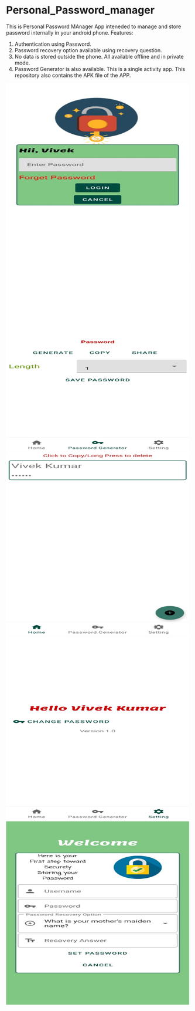 # Personal_Password_manager
This is Personal Password MAnager App inteneded to manage and store password internally in your android phone.
Features:
  1) Authentication using Password.
  2) Password recovery option available using recovery question.
  3) No data is stored outside the phone. All available offline and in private mode.
  4) Password Generator is also available.
This is a single activity app. This repository also contains the APK file of the APP.
 <img src = "https://github.com/vivekdeat/Personal_Password_manager/blob/master/login.jpeg" alt="login" height="500" width="500">
 <img src = "https://github.com/vivekdeat/Personal_Password_manager/blob/master/generatePassword.jpeg" alt="Generate Password" height="500" width="500">
 <img src = "https://github.com/vivekdeat/Personal_Password_manager/blob/master/homeScreen.jpeg" alt="Home Screen" height="500" width="500">
 <img src = "https://github.com/vivekdeat/Personal_Password_manager/blob/master/setting.jpeg" alt="Setting" height="500" width="500">
 <img src = "https://github.com/vivekdeat/Personal_Password_manager/blob/master/signUp.jpeg" alt="Sign Up" height="500" width="500">
